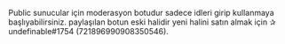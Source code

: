 Public sunucular için moderasyon botudur sadece idleri girip kullanmaya başlıyabilirsiniz.
paylaşılan botun eski halidir yeni halini satın almak için ✰ undefinable#1754 (721896990908350546).
